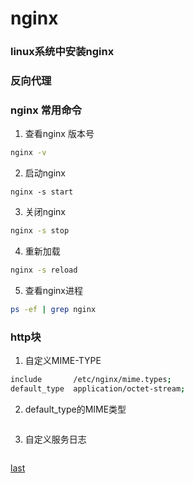 # nginx 
### linux系统中安装nginx



### 反向代理


### nginx 常用命令
1. 查看nginx 版本号

```bash
nginx -v 
```
2. 启动nginx 
```
nginx -s start
```
3. 关闭nginx
```bash
nginx -s stop
```
4. 重新加载
```bash
nginx -s reload
```

5. 查看nginx进程
```bash
ps -ef | grep nginx
```
### http块

1. 自定义MIME-TYPE

```bash
include       /etc/nginx/mime.types;
default_type  application/octet-stream;
```
2. default_type的MIME类型
```

```
3. 自定义服务日志
```

```


[last](https://www.bilibili.com/video/BV1ov41187bq?p=18&spm_id_from=pageDriver&vd_source=10257e657caa8b54111087a9329462e8)
